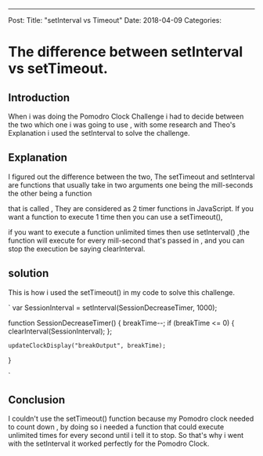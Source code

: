 ---
Post:
Title:  "setInterval vs Timeout"
Date:   2018-04-09
Categories:

# The difference between setInterval vs setTimeout.


## Introduction 
When i was doing the Pomodro Clock Challenge i had to decide between the two which one i was going to use , with some research and Theo's Explanation i used the setInterval 
to solve the challenge. 
    
## Explanation 

I figured out the difference between the two, The setTimeout and setInterval are functions that usually take in two arguments one being the mill-seconds the other being a function

that is called , They are considered as 2 timer functions in JavaScript. If you want a function to execute 1 time then you can use a setTimeout(),
 
if you want to execute a function unlimited times then use setInterval() ,the function will execute for every mill-second that's passed in , and you can stop the execution be saying clearInterval.  

 
## solution 
This is how i used the setTimeout() in my code to solve this challenge.

`
var SessionInterval = setInterval(SessionDecreaseTimer, 1000);

function SessionDecreaseTimer() {
    breakTime--;
    if (breakTime <= 0) {
        clearInterval(SessionInterval);
    };

    updateClockDisplay("breakOutput", breakTime);
}


`


## Conclusion 
I couldn't use the setTimeout() function because my Pomodro clock needed to count down , by doing so i needed a function that could execute unlimited times for every second 
until i tell it to stop. So that's why i went with the setInterval it worked perfectly for the Pomodro Clock. 